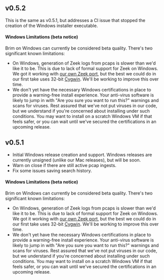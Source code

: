 ## v0.5.2

This is the same as v0.5.1, but addresses a CI issue that stopped the creation of the Windows installer executable. 

#### Windows Limitations (beta notice)

Brim on Windows can currently be considered beta quality. There's two
significant known limitations:

* On Windows, generation of Zeek logs from pcaps is slower than we'd like it to be. This is due to lack of formal support for Zeek on Windows. We got it working with [our own Zeek port](https://github.com/brimsec/zeek/tree/master/brim/windows), but the best we could do in our first take uses 32-bit [Cygwin](https://www.cygwin.com/). We'll be working to improve this over time.
* We don't yet have the necessary Windows certifications in place to provide a warning-free install experience. Your anti-virus software is likely to jump in with "Are you sure you want to run this?" warnings and scans for viruses. Rest assured that we've not put viruses in our code, but we understand if you're concerned about installing under such conditions. You may want to install on a scratch Windows VM if that feels safer, or you can wait until we've secured the certifications in an upcoming release.

## v0.5.1

* Initial Windows release creation and support. Windows releases are currently unsigned (unlike our Mac releases), but will be soon.
* Warn on close if there are still active pcap ingests.
* Fix some issues saving search history.

#### Windows Limitations (beta notice)

Brim on Windows can currently be considered beta quality. There's two
significant known limitations:

* On Windows, generation of Zeek logs from pcaps is slower than we'd like it to be. This is due to lack of formal support for Zeek on Windows. We got it working with [our own Zeek port](https://github.com/brimsec/zeek/tree/master/brim/windows), but the best we could do in our first take uses 32-bit [Cygwin](https://www.cygwin.com/). We'll be working to improve this over time.
* We don't yet have the necessary Windows certifications in place to provide a warning-free install experience. Your anti-virus software is likely to jump in with "Are you sure you want to run this?" warnings and scans for viruses. Rest assured that we've not put viruses in our code, but we understand if you're concerned about installing under such conditions. You may want to install on a scratch Windows VM if that feels safer, or you can wait until we've secured the certifications in an upcoming release.


